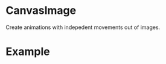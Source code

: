 CanvasImage
===========

Create animations with indepedent movements out of images.


Example
=======

